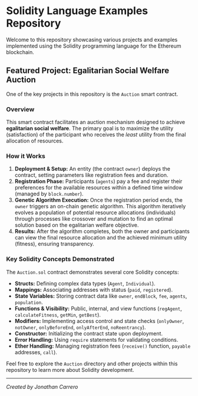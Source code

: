 # Solidity Language Examples Repository

Welcome to this repository showcasing various projects and examples implemented using the Solidity programming language for the Ethereum blockchain.

## Featured Project: Egalitarian Social Welfare Auction

One of the key projects in this repository is the `Auction` smart contract.

### Overview

This smart contract facilitates an auction mechanism designed to achieve **egalitarian social welfare**. The primary goal is to maximize the utility (satisfaction) of the participant who receives the *least* utility from the final allocation of resources.

### How it Works

1.  **Deployment & Setup:** An entity (the contract `owner`) deploys the contract, setting parameters like registration fees and duration.
2.  **Registration Phase:** Participants (`agents`) pay a fee and register their preferences for the available resources within a defined time window (managed by `block.number`).
3.  **Genetic Algorithm Execution:** Once the registration period ends, the `owner` triggers an on-chain genetic algorithm. This algorithm iteratively evolves a population of potential resource allocations (individuals) through processes like crossover and mutation to find an optimal solution based on the egalitarian welfare objective.
4.  **Results:** After the algorithm completes, both the owner and participants can view the final resource allocation and the achieved minimum utility (fitness), ensuring transparency.

### Key Solidity Concepts Demonstrated

The `Auction.sol` contract demonstrates several core Solidity concepts:

*   **Structs:** Defining complex data types (`Agent`, `Individual`).
*   **Mappings:** Associating addresses with status (`paid`, `registered`).
*   **State Variables:** Storing contract data like `owner`, `endBlock`, `fee`, `agents`, `population`.
*   **Functions & Visibility:** Public, internal, and view functions (`regAgent`, `calculateFitness`, `getMin`, `getBest`).
*   **Modifiers:** Implementing access control and state checks (`onlyOwner`, `notOwner`, `onlyBeforeEnd`, `onlyAfterEnd`, `noReentrancy`).
*   **Constructor:** Initializing the contract state upon deployment.
*   **Error Handling:** Using `require` statements for validating conditions.
*   **Ether Handling:** Managing registration fees (`receive()` function, `payable` addresses, `call`).

Feel free to explore the `Auction` directory and other projects within this repository to learn more about Solidity development.

---
*Created by Jonathan Carrero*
